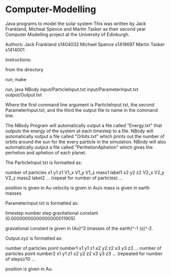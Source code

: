 # Computer-Modelling
Java programs to model the solar system
This was written by Jack Frankland, Micheal Spence and Martin Tasker as their second year Computer Modelling project at the University of Edinburgh.

Authors:
Jack Frankland s1404032	
Michael Spence s1419697
Martin Tasker s1414001

Instructions:

from the directory

run; make

run; java NBody input/ParticleInput.txt input/ParameterInput.txt output/Output.txt 



Where the first command line argument is ParticleInput.txt, the second ParameterInput.txt, and the third the output file to name in the command line. 

The NBody Program will automatically output a file called "Energy.txt" that outputs the energy of the system at each timestep to a file.
NBody will automatically output a file called "Orbits.txt" which prints out the number of orbits around the sun for the every particle in the simulation. 
NBody will also automatically output a file called "PerihelionAphelion" which gives the perhelion and aphelion of each planet. 

The ParticleInput.txt is formatted as:

number of particles
x1 y1 z1 
V1_x V1_y V1_z
mass1
label1
x2 y2 z2 
V2_x V2_y V2_z
mass2
label2
…
(repeat for number of particles)
…

position is given in Au
velocity is given in Au/s
mass is given in earth masses

ParameterInput.txt is formatted as:

timestep
number step 
gravitational constant (0.00000000000000000011905)

gravational constant is given in (Au)^3 (masses of the earth)^-1 (s)^-2.

Output.xyz is formatted as:

number of particles
point number1
x1 y1 z1 
x2 y2 z2 
x3 y3 z3
…
number of particles
point number2
x1 y1 z1 
x2 y2 z2 
x3 y3 z3
…
(repeated for number of steps)/10
…

position is given in Au.
